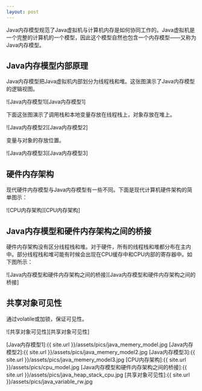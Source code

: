 ```yaml
---
layout: post
---
```


Java内存模型规范了Java虚拟机与计算机内存是如何协同工作的。Java虚拟机是一个完整的计算机的一个模型，因此这个模型自然也包含一个内存模型——又称为Java内存模型。

## Java内存模型内部原理

Java内存模型把Java虚拟机内部划分为线程栈和堆。这张图演示了Java内存模型的逻辑视图。

![Java内存模型1][Java内存模型1]

下面这张图演示了调用栈和本地变量存放在线程栈上，对象存放在堆上。

![Java内存模型2][Java内存模型2]

变量与对象的存放位置。

![Java内存模型3][Java内存模型3]

## 硬件内存架构

现代硬件内存模型与Java内存模型有一些不同。下面是现代计算机硬件架构的简单图示：

![CPU内存架构][CPU内存架构]

## Java内存模型和硬件内存架构之间的桥接

硬件内存架构没有区分线程栈和堆。对于硬件，所有的线程栈和堆都分布在主内中。部分线程栈和堆可能有时候会出现在CPU缓存中和CPU内部的寄存器中。如下图所示：

![Java内存模型和硬件内存架构之间的桥接][Java内存模型和硬件内存架构之间的桥接]

## 共享对象可见性

通过volatile或加锁，保证可见性。

![共享对象可见性][共享对象可见性]


[Java内存模型1]:{{ site.url }}/assets/pics/java_memery_model.jpg
[Java内存模型2]:{{ site.url }}/assets/pics/java_memery_model2.jpg
[Java内存模型3]:{{ site.url }}/assets/pics/java_memery_model3.jpg
[CPU内存架构]:{{ site.url }}/assets/pics/cpu_model.jpg
[Java内存模型和硬件内存架构之间的桥接]:{{ site.url }}/assets/pics/java_heap_stack_cpu.jpg
[共享对象可见性]:{{ site.url }}/assets/pics/java_variable_rw.jpg